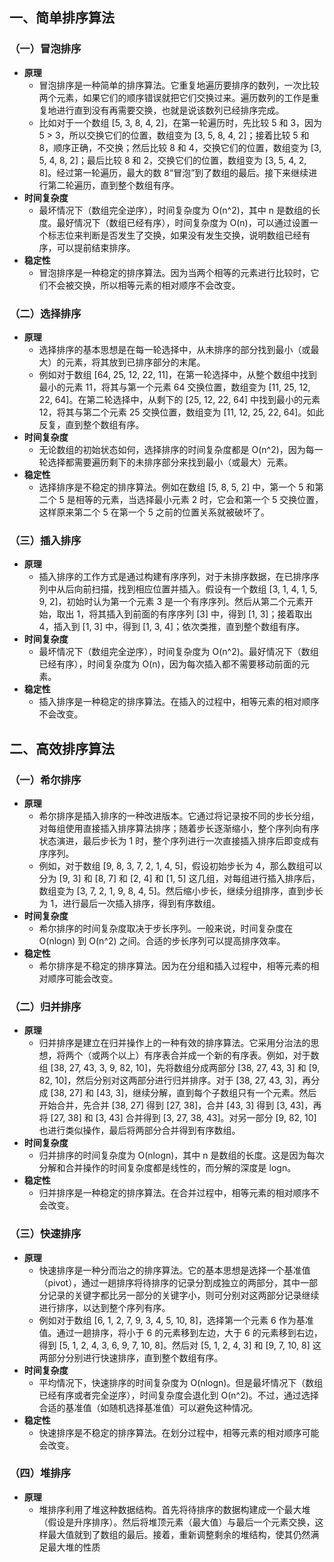 ## 一、简单排序算法

### （一）冒泡排序

- **原理**
    - 冒泡排序是一种简单的排序算法。它重复地遍历要排序的数列，一次比较两个元素，如果它们的顺序错误就把它们交换过来。遍历数列的工作是重复地进行直到没有再需要交换，也就是说该数列已经排序完成。
    - 比如对于一个数组 [5, 3, 8, 4, 2]，在第一轮遍历时，先比较 5 和 3，因为 5 > 3，所以交换它们的位置，数组变为 [3, 5, 8, 4, 2]；接着比较 5 和 8，顺序正确，不交换；然后比较 8 和 4，交换它们的位置，数组变为 [3, 5, 4, 8, 2]；最后比较 8 和 2，交换它们的位置，数组变为 [3, 5, 4, 2, 8]。经过第一轮遍历，最大的数 8“冒泡”到了数组的最后。接下来继续进行第二轮遍历，直到整个数组有序。
- **时间复杂度**
    - 最坏情况下（数组完全逆序），时间复杂度为 O(n^2)，其中 n 是数组的长度。最好情况下（数组已经有序），时间复杂度为 O(n)，可以通过设置一个标志位来判断是否发生了交换，如果没有发生交换，说明数组已经有序，可以提前结束排序。
- **稳定性**
    - 冒泡排序是一种稳定的排序算法。因为当两个相等的元素进行比较时，它们不会被交换，所以相等元素的相对顺序不会改变。

### （二）选择排序

- **原理**
    - 选择排序的基本思想是在每一轮选择中，从未排序的部分找到最小（或最大）的元素，将其放到已排序部分的末尾。
    - 例如对于数组 [64, 25, 12, 22, 11]，在第一轮选择中，从整个数组中找到最小的元素 11，将其与第一个元素 64 交换位置，数组变为 [11, 25, 12, 22, 64]。在第二轮选择中，从剩下的 [25, 12, 22, 64] 中找到最小的元素 12，将其与第二个元素 25 交换位置，数组变为 [11, 12, 25, 22, 64]。如此反复，直到整个数组有序。
- **时间复杂度**
    - 无论数组的初始状态如何，选择排序的时间复杂度都是 O(n^2)，因为每一轮选择都需要遍历剩下的未排序部分来找到最小（或最大）元素。
- **稳定性**
    - 选择排序是不稳定的排序算法。例如在数组 [5, 8, 5, 2] 中，第一个 5 和第二个 5 是相等的元素，当选择最小元素 2 时，它会和第一个 5 交换位置，这样原来第二个 5 在第一个 5 之前的位置关系就被破坏了。

### （三）插入排序

- **原理**
    - 插入排序的工作方式是通过构建有序序列，对于未排序数据，在已排序序列中从后向前扫描，找到相应位置并插入。假设有一个数组 [3, 1, 4, 1, 5, 9, 2]，初始时认为第一个元素 3 是一个有序序列。然后从第二个元素开始，取出 1，将其插入到前面的有序序列 [3] 中，得到 [1, 3]；接着取出 4，插入到 [1, 3] 中，得到 [1, 3, 4]；依次类推，直到整个数组有序。
- **时间复杂度**
    - 最坏情况下（数组完全逆序），时间复杂度为 O(n^2)。最好情况下（数组已经有序），时间复杂度为 O(n)，因为每次插入都不需要移动前面的元素。
- **稳定性**
    - 插入排序是一种稳定的排序算法。在插入的过程中，相等元素的相对顺序不会改变。

## 二、高效排序算法

### （一）希尔排序

- **原理**
    - 希尔排序是插入排序的一种改进版本。它通过将记录按不同的步长分组，对每组使用直接插入排序算法排序；随着步长逐渐缩小，整个序列向有序状态演进，最后步长为 1 时，整个序列进行一次直接插入排序后即变成有序序列。
    - 例如，对于数组 [9, 8, 3, 7, 2, 1, 4, 5]，假设初始步长为 4，那么数组可以分为 [9, 3] 和 [8, 7] 和 [2, 4] 和 [1, 5] 这几组，对每组进行插入排序后，数组变为 [3, 7, 2, 1, 9, 8, 4, 5]。然后缩小步长，继续分组排序，直到步长为 1，进行最后一次插入排序，得到有序数组。
- **时间复杂度**
    - 希尔排序的时间复杂度取决于步长序列。一般来说，时间复杂度在 O(nlogn) 到 O(n^2) 之间。合适的步长序列可以提高排序效率。
- **稳定性**
    - 希尔排序是不稳定的排序算法。因为在分组和插入过程中，相等元素的相对顺序可能会改变。

### （二）归并排序

- **原理**
    - 归并排序是建立在归并操作上的一种有效的排序算法。它采用分治法的思想，将两个（或两个以上）有序表合并成一个新的有序表。例如，对于数组 [38, 27, 43, 3, 9, 82, 10]，先将数组分成两部分 [38, 27, 43, 3] 和 [9, 82, 10]，然后分别对这两部分进行归并排序。对于 [38, 27, 43, 3]，再分成 [38, 27] 和 [43, 3]，继续分解，直到每个子数组只有一个元素。然后开始合并，先合并 [38, 27] 得到 [27, 38]，合并 [43, 3] 得到 [3, 43]，再将 [27, 38] 和 [3, 43] 合并得到 [3, 27, 38, 43]。对另一部分 [9, 82, 10] 也进行类似操作，最后将两部分合并得到有序数组。
- **时间复杂度**
    - 归并排序的时间复杂度为 O(nlogn)，其中 n 是数组的长度。这是因为每次分解和合并操作的时间复杂度都是线性的，而分解的深度是 logn。
- **稳定性**
    - 归并排序是一种稳定的排序算法。在合并过程中，相等元素的相对顺序不会改变。

### （三）快速排序

- **原理**
    - 快速排序是一种分而治之的排序算法。它的基本思想是选择一个基准值（pivot），通过一趟排序将待排序的记录分割成独立的两部分，其中一部分记录的关键字都比另一部分的关键字小，则可分别对这两部分记录继续进行排序，以达到整个序列有序。
    - 例如对于数组 [6, 1, 2, 7, 9, 3, 4, 5, 10, 8]，选择第一个元素 6 作为基准值。通过一趟排序，将小于 6 的元素移到左边，大于 6 的元素移到右边，得到 [5, 1, 2, 4, 3, 6, 9, 7, 10, 8]。然后对 [5, 1, 2, 4, 3] 和 [9, 7, 10, 8] 这两部分分别进行快速排序，直到整个数组有序。
- **时间复杂度**
    - 平均情况下，快速排序的时间复杂度为 O(nlogn)。但是最坏情况下（数组已经有序或者完全逆序），时间复杂度会退化到 O(n^2)。不过，通过选择合适的基准值（如随机选择基准值）可以避免这种情况。
- **稳定性**
    - 快速排序是不稳定的排序算法。在划分过程中，相等元素的相对顺序可能会改变。

### （四）堆排序

- **原理**
    - 堆排序利用了堆这种数据结构。首先将待排序的数据构建成一个最大堆（假设是升序排序）。然后将堆顶元素（最大值）与最后一个元素交换，这样最大值就到了数组的最后。接着，重新调整剩余的堆结构，使其仍然满足最大堆的性质
<!--stackedit_data:
eyJoaXN0b3J5IjpbMTY3MTk5ODYwMl19
-->